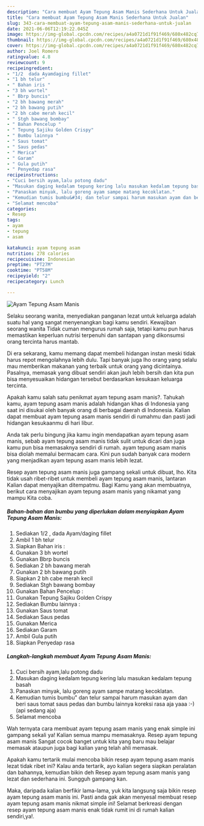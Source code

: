 ```yaml
---
description: "Cara membuat Ayam Tepung Asam Manis Sederhana Untuk Jualan"
title: "Cara membuat Ayam Tepung Asam Manis Sederhana Untuk Jualan"
slug: 343-cara-membuat-ayam-tepung-asam-manis-sederhana-untuk-jualan
date: 2021-06-06T12:19:22.045Z
image: https://img-global.cpcdn.com/recipes/a4a0721d1f91f469/680x482cq70/ayam-tepung-asam-manis-foto-resep-utama.jpg
thumbnail: https://img-global.cpcdn.com/recipes/a4a0721d1f91f469/680x482cq70/ayam-tepung-asam-manis-foto-resep-utama.jpg
cover: https://img-global.cpcdn.com/recipes/a4a0721d1f91f469/680x482cq70/ayam-tepung-asam-manis-foto-resep-utama.jpg
author: Joel Romero
ratingvalue: 4.8
reviewcount: 9
recipeingredient:
- "1/2  dada Ayamdaging fillet"
- "1 bh telur"
- " Bahan iris "
- "3 bh wortel"
- " Bbrp buncis"
- "2 bh bawang merah"
- "2 bh bawang putih"
- "2 bh cabe merah kecil"
- " Stgh bawang bombay"
- " Bahan Pencelup "
- " Tepung Sajiku Golden Crispy"
- " Bumbu lainnya "
- " Saus tomat"
- " Saus pedas"
- " Merica"
- " Garam"
- " Gula putih"
- " Penyedap rasa"
recipeinstructions:
- "Cuci bersih ayam,lalu potong dadu"
- "Masukan daging kedalam tepung kering lalu masukan kedalam tepung basah"
- "Panaskan minyak, lalu goreng ayam sampe matang kecoklatan."
- "Kemudian tumis bumbu&#34; dan telur sampai harum masukan ayam dan beri saus tomat saus pedas dan bumbu lainnya koreksi rasa aja yaaa :-) (api sedang aja)"
- "Selamat mencoba"
categories:
- Resep
tags:
- ayam
- tepung
- asam

katakunci: ayam tepung asam 
nutrition: 278 calories
recipecuisine: Indonesian
preptime: "PT27M"
cooktime: "PT58M"
recipeyield: "2"
recipecategory: Lunch

---
```



![Ayam Tepung Asam Manis](https://img-global.cpcdn.com/recipes/a4a0721d1f91f469/680x482cq70/ayam-tepung-asam-manis-foto-resep-utama.jpg)

Selaku seorang wanita, menyediakan panganan lezat untuk keluarga adalah suatu hal yang sangat menyenangkan bagi kamu sendiri. Kewajiban seorang  wanita Tidak cuman mengurus rumah saja, tetapi kamu pun harus memastikan keperluan nutrisi terpenuhi dan santapan yang dikonsumsi orang tercinta harus mantab.

Di era  sekarang, kamu memang dapat membeli hidangan instan meski tidak harus repot mengolahnya lebih dulu. Tapi banyak juga lho orang yang selalu mau memberikan makanan yang terbaik untuk orang yang dicintainya. Pasalnya, memasak yang dibuat sendiri akan jauh lebih bersih dan kita pun bisa menyesuaikan hidangan tersebut berdasarkan kesukaan keluarga tercinta. 



Apakah kamu salah satu penikmat ayam tepung asam manis?. Tahukah kamu, ayam tepung asam manis adalah hidangan khas di Indonesia yang saat ini disukai oleh banyak orang di berbagai daerah di Indonesia. Kalian dapat membuat ayam tepung asam manis sendiri di rumahmu dan pasti jadi hidangan kesukaanmu di hari libur.

Anda tak perlu bingung jika kamu ingin mendapatkan ayam tepung asam manis, sebab ayam tepung asam manis tidak sulit untuk dicari dan juga kamu pun bisa memasaknya sendiri di rumah. ayam tepung asam manis bisa diolah memalui bermacam cara. Kini pun sudah banyak cara modern yang menjadikan ayam tepung asam manis lebih lezat.

Resep ayam tepung asam manis juga gampang sekali untuk dibuat, lho. Kita tidak usah ribet-ribet untuk membeli ayam tepung asam manis, lantaran Kalian dapat menyajikan ditempatmu. Bagi Kamu yang akan membuatnya, berikut cara menyajikan ayam tepung asam manis yang nikamat yang mampu Kita coba.

<!--inarticleads1-->

##### Bahan-bahan dan bumbu yang diperlukan dalam menyiapkan Ayam Tepung Asam Manis:

1. Sediakan 1/2 , dada Ayam/daging fillet
1. Ambil 1 bh telur
1. Siapkan  Bahan iris :
1. Gunakan 3 bh wortel
1. Gunakan  Bbrp buncis
1. Sediakan 2 bh bawang merah
1. Gunakan 2 bh bawang putih
1. Siapkan 2 bh cabe merah kecil
1. Sediakan  Stgh bawang bombay
1. Gunakan  Bahan Pencelup :
1. Gunakan  Tepung Sajiku Golden Crispy
1. Sediakan  Bumbu lainnya :
1. Gunakan  Saus tomat
1. Sediakan  Saus pedas
1. Gunakan  Merica
1. Sediakan  Garam
1. Ambil  Gula putih
1. Siapkan  Penyedap rasa




<!--inarticleads2-->

##### Langkah-langkah membuat Ayam Tepung Asam Manis:

1. Cuci bersih ayam,lalu potong dadu
1. Masukan daging kedalam tepung kering lalu masukan kedalam tepung basah
1. Panaskan minyak, lalu goreng ayam sampe matang kecoklatan.
1. Kemudian tumis bumbu&#34; dan telur sampai harum masukan ayam dan beri saus tomat saus pedas dan bumbu lainnya koreksi rasa aja yaaa :-) (api sedang aja)
1. Selamat mencoba




Wah ternyata cara membuat ayam tepung asam manis yang enak simple ini gampang sekali ya! Kalian semua mampu memasaknya. Resep ayam tepung asam manis Sangat cocok banget untuk kita yang baru mau belajar memasak ataupun juga bagi kalian yang telah ahli memasak.

Apakah kamu tertarik mulai mencoba bikin resep ayam tepung asam manis lezat tidak ribet ini? Kalau anda tertarik, ayo kalian segera siapkan peralatan dan bahannya, kemudian bikin deh Resep ayam tepung asam manis yang lezat dan sederhana ini. Sungguh gampang kan. 

Maka, daripada kalian berfikir lama-lama, yuk kita langsung saja bikin resep ayam tepung asam manis ini. Pasti anda gak akan menyesal membuat resep ayam tepung asam manis nikmat simple ini! Selamat berkreasi dengan resep ayam tepung asam manis enak tidak rumit ini di rumah kalian sendiri,ya!.

